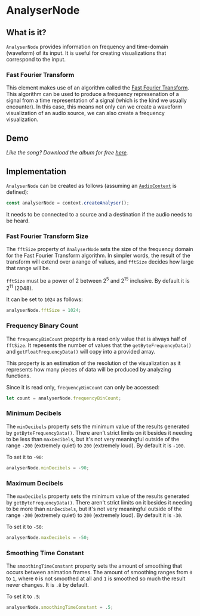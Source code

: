 # AnalyserNode

## What is it?

`AnalyserNode` provides information on frequency and time-domain (waveform) of its input.  It is useful for creating visualizations that correspond to the input.

### Fast Fourier Transform

This element makes use of an algorithm called the [Fast Fourier Transform](https://en.wikipedia.org/wiki/Fast_Fourier_transform).  This algorithm can be used to produce a frequency represenation of a signal from a time representation of a signal (which is the kind we usually encounter).  In this case, this means not only can we create a waveform visualization of an audio source, we can also create a frequency visualization.

## Demo

_Like the song?  Download the album for free [here](https://interlucid.bandcamp.com/album/acquisition)._

<audio-demo>
    <template>
        <audio src="/sounds/songs/options.m4a" controls controlsList="nodownload" onplay="visualize()"></audio>
        <div>
            Fast Fourier Transform Size (density): <input type="range" min="5" max="15" value="10" oninput="changeFFTSize(value)">
        </div>
        <div>
            Min Decibels (bar variation): <input type="range" min="-200" max="200" value="-100" oninput="changeMinDecibels(value)">
        </div>
        <div>
            Max Decibels (bar height): <input type="range" min="-200" max="200" value="-30" oninput="changeMaxDecibels(value)">
        </div>
        <div>
            Smoothing Time Constant (bar jitter): <input type="range" min="0" max="100" value="80" oninput="changeSmoothingTimeConstant(value)">
        </div>
        <canvas id="waveform" width="700" height="150"></canvas>
        <canvas id="frequencies" width="700" height="150"></canvas>
        <script>
            const context = new AudioContext();
            let mediaElementAudioSourceNode;
            // create a new media source node using the <audio> element
            const audioNode = document.querySelector('audio');
            mediaElementAudioSourceNode = context.createMediaElementSource(audioNode);
            // create an analyser node
            const analyserNode = context.createAnalyser();
            analyserNode.minDecibels = -150;
            // connect the media source to the analyser
            mediaElementAudioSourceNode.connect(analyserNode);
            // connect the analyser to the destination
            analyserNode.connect(context.destination);
            let bufferLength = analyserNode.frequencyBinCount;
            const WIDTH = 700;
            const HEIGHT = 150;
            let waveformArray = new Uint8Array(bufferLength);
            const waveformCanvas = document.querySelector('#waveform');
            const wfCanvasContext = waveformCanvas.getContext('2d');
            let frequenciesArray = new Uint8Array(bufferLength);
            const frequenciesCanvas = document.querySelector('#frequencies');
            const fCanvasContext = frequenciesCanvas.getContext('2d');
            const visualize = () => {
                // only animate while playing (reduces CPU load)
                if(!audioNode.paused) requestAnimationFrame(visualize);
                // time domain visualization
                analyserNode.getByteTimeDomainData(waveformArray);
                wfCanvasContext.clearRect(0, 0, WIDTH, HEIGHT);
                wfCanvasContext.lineWidth = 2;
                wfCanvasContext.strokeStyle = '#fff';
                wfCanvasContext.beginPath();
                const sliceWidth = WIDTH * 1.0 / bufferLength;
                let x = 0;
                for(let i = 0; i < bufferLength; i++) {
                    const v = waveformArray[i] / 128.0;
                    const y = v * HEIGHT / 2;
                    if(i === 0) {
                        wfCanvasContext.moveTo(x, y);
                    } else {
                        wfCanvasContext.lineTo(x, y);
                    }
                    x += sliceWidth;
                }
                wfCanvasContext.lineTo(waveformCanvas.width, waveformCanvas.height/2);
                wfCanvasContext.stroke();
                // frequencies visualization
                analyserNode.getByteFrequencyData(frequenciesArray);
                fCanvasContext.clearRect(0, 0, WIDTH, HEIGHT);
                const barWidth = (WIDTH / bufferLength) * 2.5;
                let barHeight;
                let x2 = 0;
                for(let i = 0; i < bufferLength; i++) {
                    barHeight = frequenciesArray[i] / 2;
                    fCanvasContext.fillStyle = `rgb(${Math.min(barHeight + 150, 255)}, ${Math.min(barHeight + 150, 255)}, ${Math.min(barHeight + 150, 255)})`;
                    fCanvasContext.fillRect(x2, HEIGHT - barHeight, barWidth, barHeight);
                    x2 += barWidth + 1;
                }
            };
            // define the length of result buffers
            const changeFFTSize = (fftSize) => {
                analyserNode.fftSize = Math.pow(2, fftSize);
                bufferLength = analyserNode.frequencyBinCount;
                waveformArray = new Uint8Array(bufferLength);
                frequenciesArray = new Uint8Array(bufferLength);
            }
            const changeMinDecibels = (minDecibels) => {
                if(minDecibels < analyserNode.maxDecibels) analyserNode.minDecibels = minDecibels;
            }
            const changeMaxDecibels = (maxDecibels) => {
                if(maxDecibels > analyserNode.minDecibels) analyserNode.maxDecibels = maxDecibels;
            }
            const changeSmoothingTimeConstant = (smoothingTimeConstant) => {
                analyserNode.smoothingTimeConstant = smoothingTimeConstant / 100;
            }
        </script>
    </template>
</audio-demo>

## Implementation

`AnalyserNode` can be created as follows (assuming an [`AudioContext`](audio-context) is defined):

```javascript
const analyserNode = context.createAnalyser();
```

It needs to be connected to a source and a destination if the audio needs to be heard.

### Fast Fourier Transform Size

The `fftSize` property of `AnalyserNode` sets the size of the frequency domain for the Fast Fourier Transform algorithm.  In simpler words, the result of the transform will extend over a range of values, and `fftSize` decides how large that range will be.

`fftSize` must be a power of 2 between 2<sup>5</sup> and 2<sup>15</sup> inclusive.  By default it is 2<sup>11</sup> (2048).

It can be set to `1024` as follows:

```javascript
analyserNode.fftSize = 1024;
```

### Frequency Binary Count

The `frequencyBinCount` property is a read only value that is always half of `fftSize`.  It repesents the number of values that the `getByteFrequencyData()` and `getFloatFrequencyData()` will copy into a provided array.

This property is an estimation of the resolution of the visualization as it represents how many pieces of data will be produced by analyzing functions.

Since it is read only, `frequencyBinCount` can only be accessed:

```javascript
let count = analyserNode.frequencyBinCount;
```

### Minimum Decibels

The `minDecibels` property sets the minimum value of the results generated by `getByteFrequencyData()`.  There aren't strict limits on it besides it needing to be less than `maxDecibels`, but it's not very meaningful outside of the range `-200` (extremely quiet) to `200` (extremely loud).  By default it is `-100`.

To set it to `-90`:

```javascript
analyserNode.minDecibels = -90;
```

### Maximum Decibels

The `maxDecibels` property sets the minimum value of the results generated by `getByteFrequencyData()`.  There aren't strict limits on it besides it needing to be more than `minDecibels`, but it's not very meaningful outside of the range `-200` (extremely quiet) to `200` (extremely loud).  By default it is `-30`.

To set it to `-50`:

```javascript
analyserNode.maxDecibels = -50;
```

### Smoothing Time Constant

The `smoothingTimeConstant` property sets the amount of smoothing that occurs between animation frames.  The amount of smoothing ranges from `0` to `1`, where `0` is not smoothed at all and `1` is smoothed so much the result never changes.  It is `.8` by default.

To set it to `.5`:

```javascript
analyserNode.smoothingTimeConstant = .5;
```

